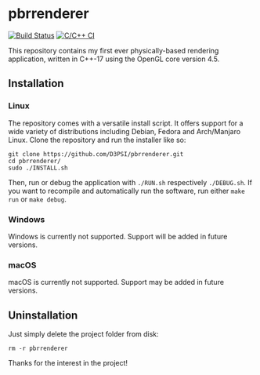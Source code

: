 # pbrrenderer

[![Build Status](https://travis-ci.com/D3PSI/pbrrenderer.svg?branch=master)](https://travis-ci.com/D3PSI/pbrrenderer)
[![C/C++ CI](https://github.com/D3PSI/pbrrenderer/workflows/C/C++%20CI/badge.svg)](https://github.com/D3PSI/pbrrenderer/actions?query=workflow%3A"C/C+++CI")

This repository contains my first ever physically-based rendering application, 
written in C++-17 using the OpenGL core version 4.5.  

## Installation

### Linux

The repository comes with a versatile install script. It offers support for a wide variety of distributions including Debian, Fedora and Arch/Manjaro Linux. Clone the repository and run the installer like so:

    git clone https://github.com/D3PSI/pbrrenderer.git
    cd pbrrenderer/
    sudo ./INSTALL.sh

Then, run or debug the application with `./RUN.sh` respectively `./DEBUG.sh`. If you want to recompile and 
automatically run the software, run either `make run` or `make debug`.

### Windows

Windows is currently not supported. Support will be added in future versions.

### macOS

macOS is currently not supported. Support may be added in future versions.

## Uninstallation

Just simply delete the project folder from disk:

    rm -r pbrrenderer

Thanks for the interest in the project!
